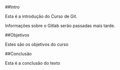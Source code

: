 ##Intro

Esta é a introdução do Curso de Git.

Informações sobre o Gitlab serão passadas mais tarde.

##Objetivos 

Estes são os objetivos do curso

##Conclusão

Esta é a conclusão do texto
